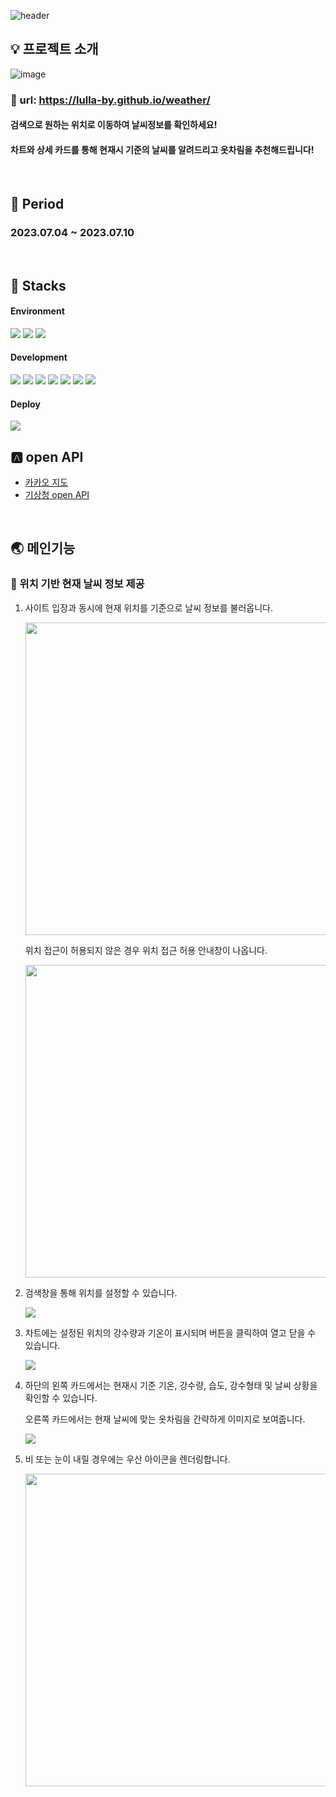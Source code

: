 ![header](https://capsule-render.vercel.app/api?type=Waving&color=38d9a9&height=300&section=header&text=Weather%20OOTD&fontSize=90&fontAlignY=40&fontColor=e6fcf5&desc=Choose%20Your%20Outfit&descSize=30&descAlignY=60)

## 💡 프로젝트 소개
![image](https://github.com/lulla-by/weather/assets/107671084/4c3d873b-0992-4cbf-96d7-7a60748f1d85)

### 🏡 url: https://lulla-by.github.io/weather/

#### 검색으로 원하는 위치로 이동하여 날씨정보를 확인하세요! 
#### 차트와 상세 카드를 통해 현재시 기준의 날씨를 알려드리고 옷차림을 추천해드립니다!
<br/>

## 📆 Period
### 2023.07.04 ~ 2023.07.10

</br>

## 🔧 Stacks
   #### Environment
   <div style={{display:"flex"}}>
     <img src="https://img.shields.io/badge/Visual Studio Code-007ACC?style=flat-square&logo=Visual Studio Code&logoColor=white"/>
     <img src="https://img.shields.io/badge/Git-F05032?style=flat-square&logo=Git&logoColor=white">
     <img src="https://img.shields.io/badge/GitHub-181717?style=flat-square&logo=GitHub&logoColor=white">
   </div>

   #### Development
   <div style={{display:"flex"}}>
     <img src="https://img.shields.io/badge/Create React App-09D3AC?style=flat-square&logo=createreactapp&logoColor=white"/>
     <img src="https://img.shields.io/badge/HTML5-E34F26?style=flat-square&logo=HTML5&logoColor=black"/>
     <img src="https://img.shields.io/badge/JavaScript-F7DF1E?style=flat-square&logo=JavaScript&logoColor=black"/>
     <img src="https://img.shields.io/badge/CSS Modules-white?style=flat-square&logo=CSS Modules&logoColor=000000">
     <img src="https://img.shields.io/badge/React-61DAFB?style=flat-square&logo=React&logoColor=black"/>
     <img src="https://img.shields.io/badge/Redux-764ABC?style=flat-square&logo=Redux&logoColor=white"/>
     <img src="https://img.shields.io/badge/Axios-5A29E4?style=flat-square&logo=Axios&logoColor=white"/>   
   </div>
   
   #### Deploy
   <img src="https://img.shields.io/badge/GitHub Pages-181717?style=flat-square&logo=GitHub Pages&logoColor=white">

</br>

## 🅰 open API
<ul>
  <li>
    <a href="https://apis.map.kakao.com/">카카오 지도</a>
  </li>
  <li>
    <a href="https://www.data.go.kr/data/15084084/openapi.do">기상청 open API</a> 
  </li>
</ul>

</br>

## 🌏 메인기능

### 🌈 위치 기반 현재 날씨 정보 제공
<ol>
  <li>
    <p> 사이트 입장과 동시에 현재 위치를 기준으로 날씨 정보를 불러옵니다. </p> 
    <img width="600" height="500" src="https://github.com/lulla-by/weather/assets/107671084/c2420841-41f5-4121-be5a-dbb363fd065d" />
    <p> 위치 접근이 허용되지 않은 경우 위치 접근 허용 안내창이 나옵니다. </p>
    <img width="600" height="500" src="https://github.com/lulla-by/weather/assets/107671084/b6302865-17b0-49d3-9acf-aaa6a52e2ba5" />
  </li>
  <li>
    <p> 검색창을 통해 위치를 설정할 수 있습니다. </p>
     <img src="https://github.com/lulla-by/weather/assets/107671084/0cef22f1-bdd6-4b06-b39c-37bb807f129a" />
  </li>
  <li>
    <p>차트에는 설정된 위치의 강수량과 기온이 표시되며 버튼을 클릭하여 열고 닫을 수 있습니다.</p> 
    <img src="https://github.com/lulla-by/weather/assets/107671084/a53a5506-a038-43de-b6eb-3bb361df2d68" />
  </li>
  <li>
    <p>하단의 왼쪽 카드에서는 현재시 기준 기온, 강수량, 습도, 강수형태 및 날씨 상황을 확인할 수 있습니다.</p> 
    <p>오른쪽 카드에서는 현재 날씨에 맞는 옷차림을 간략하게 이미지로 보여줍니다.</p> 
    <img src="https://github.com/lulla-by/weather/assets/107671084/d71ee5fc-3f0a-469d-a4d9-38882357a3ce" />

  </li>
  <li>
    <p> 비 또는 눈이 내릴 경우에는 우산 아이콘을 렌더링합니다.</p> 
    <img width="600" height="500" src="https://github.com/lulla-by/weather/assets/107671084/b0f222f0-c621-4ba3-b882-71062dfe160e" />

  </li>
</ol>

</br>

